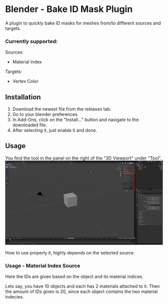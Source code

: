 # Blender - Bake ID Mask Plugin

A plugin to quickly bake ID masks for meshes from/to different sources and targets.

### Currently supported:
Sources:
- Material Index

Targets:
- Vertex Color

## Installation
1. Download the newest file from the releases tab.
2. Go to your blender preferences
3. In Add-Ons, click on the "Install..." button and navigate to the downloaded file.
4. After selecting it, just enable it and done.

## Usage
You find the tool in the panel on the right of the "3D Viewport" under "Tool".
![Panel Location](docu/images/panel.png)

How to use properly it, highly depends on the selected source.

### Usage - Material Index Source
Here the IDs are given based on the object and its material indices.

Lets say, you have 10 objects and each has 2 materials attached to it. Then the amount of IDs given is 20, since each object contains the two material indecies.
